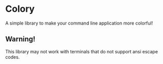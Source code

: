 # Colory
A simple library to make your command line application more colorful!


## Warning!
This library may not work with terminals that do not support ansi escape codes.